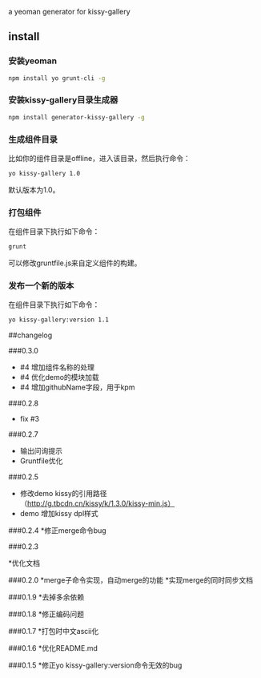 a yeoman generator for kissy-gallery

## install
### 安装yeoman

````sh
npm install yo grunt-cli -g
````

### 安装kissy-gallery目录生成器

````sh
npm install generator-kissy-gallery -g
````

### 生成组件目录

比如你的组件目录是offline，进入该目录，然后执行命令：

````sh
yo kissy-gallery 1.0
````

默认版本为1.0。

### 打包组件

在组件目录下执行如下命令：

````sh
grunt
````

可以修改gruntfile.js来自定义组件的构建。

### 发布一个新的版本

在组件目录下执行如下命令：

````sh
yo kissy-gallery:version 1.1
````

##changelog

###0.3.0

* #4 增加组件名称的处理
* #4 优化demo的模块加载
* #4 增加githubName字段，用于kpm

###0.2.8

* fix #3

###0.2.7

* 输出问询提示
* Gruntfile优化

###0.2.5

* 修改demo kissy的引用路径（http://g.tbcdn.cn/kissy/k/1.3.0/kissy-min.js）
* demo 增加kissy dpl样式

###0.2.4
*修正merge命令bug

###0.2.3

*优化文档

###0.2.0
*merge子命令实现，自动merge的功能
*实现merge的同时同步文档

###0.1.9
*去掉多余依赖

###0.1.8
*修正编码问题

###0.1.7
*打包时中文ascii化

###0.1.6
*优化README.md

###0.1.5
*修正yo kissy-gallery:version命令无效的bug